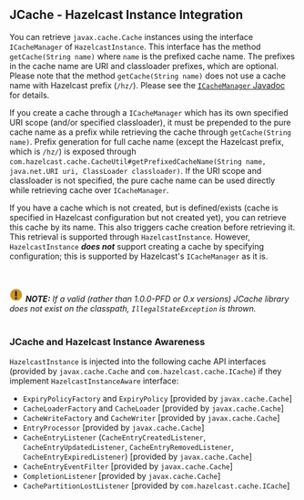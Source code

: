 ## JCache - Hazelcast Instance Integration

You can retrieve `javax.cache.Cache` instances using the interface `ICacheManager` of `HazelcastInstance`. This interface has the method `getCache(String name)` where `name` is the prefixed cache name. The prefixes in the cache name are URI and classloader prefixes, which are optional. Please note that the method `getCache(String name)` does not use a cache name with Hazelcast prefix (`/hz/`). Please see the [`ICacheManager` Javadoc](http://docs.hazelcast.org/docs/latest/javadoc/com/hazelcast/core/ICacheManager.html) for details.

If you create a cache through a `ICacheManager` which has its own specified URI scope (and/or specified classloader), 
it must be prepended to the pure cache name as a prefix while retrieving the cache through `getCache(String name)`. 
Prefix generation for full cache name (except the Hazelcast prefix, which is `/hz/`) is exposed through 
`com.hazelcast.cache.CacheUtil#getPrefixedCacheName(String name, java.net.URI uri, ClassLoader classloader)`. 
If the URI scope and classloader is not specified, the pure cache name can be used directly while retrieving cache over `ICacheManager`.

If you have a cache which is not created, but is defined/exists (cache is specified in Hazelcast configuration but not created yet), you can retrieve this cache by its name.  This also triggers cache creation before retrieving it. This retrieval is supported through `HazelcastInstance`. However, `HazelcastInstance` ***does not*** support creating a cache by specifying configuration; this is supported by Hazelcast's `ICacheManager` as it is.

<br></br>
![image](images/NoteSmall.jpg) ***NOTE:*** *If a valid (rather than *1.0.0-PFD* or *0.x* versions) JCache library does not exist on the classpath, `IllegalStateException` is thrown.*
<br></br>

### JCache and Hazelcast Instance Awareness

`HazelcastInstance` is injected into the following cache API interfaces (provided by `javax.cache.Cache` and `com.hazelcast.cache.ICache`)  if they implement `HazelcastInstanceAware` interface:

* `ExpiryPolicyFactory` and `ExpiryPolicy` [provided by `javax.cache.Cache`]
* `CacheLoaderFactory` and `CacheLoader` [provided by `javax.cache.Cache`]
* `CacheWriteFactory` and `CacheWriter` [provided by `javax.cache.Cache`]
* `EntryProcessor` [provided by `javax.cache.Cache`]
* `CacheEntryListener` (`CacheEntryCreatedListener`, `CacheEntryUpdatedListener`, `CacheEntryRemovedListener`, `CacheEntryExpiredListener`) [provided by `javax.cache.Cache`]
* `CacheEntryEventFilter` [provided by `javax.cache.Cache`]
* `CompletionListener` [provided by `javax.cache.Cache`]
* `CachePartitionLostListener` [provided by `com.hazelcast.cache.ICache`]